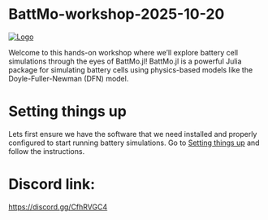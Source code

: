 # BattMo-workshop-2025-10-20

[![Logo](https://github.com/BattMoTeam/visual-identity/blob/1bc87b07605d77fb3faa788c82f06ec2735ed31f/logos/battmo_logo_side.png)](https://github.com/BattMoTeam/BattMo.jl)

Welcome to this hands-on workshop where we’ll explore battery cell simulations through the eyes of BattMo.jl! BattMo.jl is a powerful Julia package for simulating battery cells using physics-based models like the Doyle-Fuller-Newman (DFN) model. 

# Setting things up
Lets first ensure we have the software that we need installed and properly configured to start running battery simulations. Go to [Setting things up](Setting_things_up.md) and follow the instructions.

# Discord link:

https://discord.gg/CfhRVGC4

